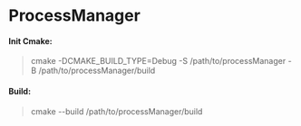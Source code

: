 # ProcessManager

#### Init Cmake:

> cmake -DCMAKE_BUILD_TYPE=Debug -S /path/to/processManager -B /path/to/processManager/build

#### Build:

> cmake --build /path/to/processManager/build